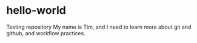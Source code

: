 # hello-world
Testing repository
My name is Tim, and I need to learn more about git and github, and workflow practices.
